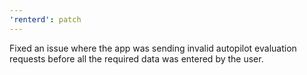 ```yaml
---
'renterd': patch
---
```


Fixed an issue where the app was sending invalid autopilot evaluation requests before all the required data was entered by the user.
